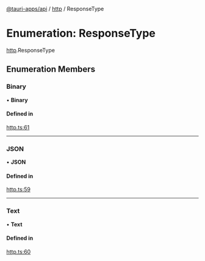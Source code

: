 [@tauri-apps/api](../README.md) / [http](../modules/http.md) / ResponseType

# Enumeration: ResponseType

[http](../modules/http.md).ResponseType

## Enumeration Members

### Binary

• **Binary**

#### Defined in

[http.ts:61](https://github.com/tauri-apps/tauri/blob/6e16679/tooling/api/src/http.ts#L61)

___

### JSON

• **JSON**

#### Defined in

[http.ts:59](https://github.com/tauri-apps/tauri/blob/6e16679/tooling/api/src/http.ts#L59)

___

### Text

• **Text**

#### Defined in

[http.ts:60](https://github.com/tauri-apps/tauri/blob/6e16679/tooling/api/src/http.ts#L60)
